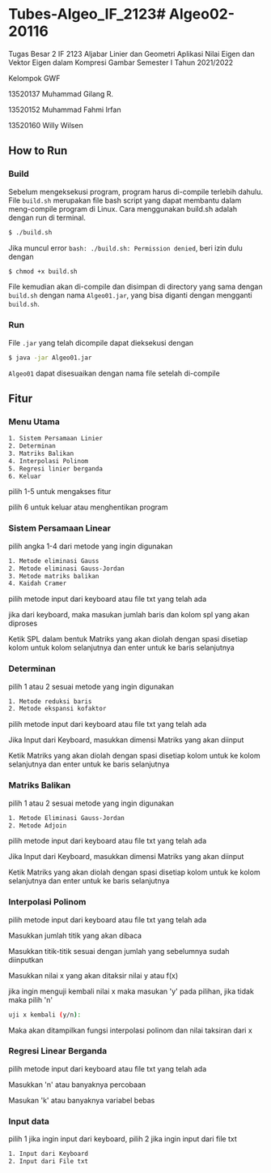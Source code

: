 # Tubes-Algeo_IF_2123# Algeo02-20116

Tugas Besar 2 IF 2123 Aljabar Linier dan Geometri Aplikasi Nilai Eigen dan Vektor Eigen dalam Kompresi Gambar Semester I Tahun 2021/2022

Kelompok GWF

13520137 Muhammad Gilang R.

13520152 Muhammad Fahmi Irfan

13520160 Willy Wilsen

## How to Run

### Build

Sebelum mengeksekusi program, program harus di-compile terlebih dahulu. File `build.sh` merupakan file bash script yang dapat membantu dalam meng-compile program di Linux. Cara menggunakan build.sh adalah dengan run di terminal.

```bash
$ ./build.sh
```

Jika muncul error `bash: ./build.sh: Permission denied`, beri izin dulu dengan 

```bash
$ chmod +x build.sh
```

File kemudian akan di-compile dan disimpan di directory yang sama dengan `build.sh` dengan nama `Algeo01.jar`, yang bisa diganti dengan mengganti `build.sh`.

### Run

File `.jar` yang telah dicompile dapat dieksekusi dengan

```bash
$ java -jar Algeo01.jar
```

`Algeo01` dapat disesuaikan dengan nama file setelah di-compile


## Fitur

### Menu Utama

```bash
1. Sistem Persamaan Linier
2. Determinan
3. Matriks Balikan        
4. Interpolasi Polinom
5. Regresi linier berganda
6. Keluar
```

pilih 1-5 untuk mengakses fitur

pilih 6 untuk keluar atau menghentikan program

### Sistem Persamaan Linear

pilih angka 1-4 dari metode yang ingin digunakan

```bash
1. Metode eliminasi Gauss
2. Metode eliminasi Gauss-Jordan
3. Metode matriks balikan
4. Kaidah Cramer
```

pilih metode input dari keyboard atau file txt yang telah ada

jika dari keyboard, maka masukan jumlah baris dan kolom spl yang akan diproses

Ketik SPL dalam bentuk Matriks yang akan diolah dengan spasi disetiap kolom untuk kolom selanjutnya dan enter untuk ke baris selanjutnya

### Determinan

pilih 1 atau 2 sesuai metode yang ingin digunakan

```bash
1. Metode reduksi baris
2. Metode ekspansi kofaktor
```
pilih metode input dari keyboard atau file txt yang telah ada

Jika Input dari Keyboard, masukkan dimensi Matriks yang akan diinput

Ketik Matriks yang akan diolah dengan spasi disetiap kolom untuk ke kolom selanjutnya dan enter untuk ke baris selanjutnya

### Matriks Balikan

pilih 1 atau 2 sesuai metode yang ingin digunakan

```bash
1. Metode Eliminasi Gauss-Jordan
2. Metode Adjoin
```

pilih metode input dari keyboard atau file txt yang telah ada

Jika Input dari Keyboard, masukkan dimensi Matriks yang akan diinput

Ketik Matriks yang akan diolah dengan spasi disetiap kolom untuk ke kolom selanjutnya dan enter untuk ke baris selanjutnya

### Interpolasi Polinom

pilih metode input dari keyboard atau file txt yang telah ada

Masukkan jumlah titik yang akan dibaca

Masukkan titik-titik sesuai dengan jumlah yang sebelumnya sudah diinputkan

Masukkan nilai x yang akan ditaksir nilai y atau f(x)

jika ingin menguji kembali nilai x maka masukan 'y' pada pilihan, jika tidak maka pilih 'n'

```bash
uji x kembali (y/n):
```

Maka akan ditampilkan fungsi interpolasi polinom dan nilai taksiran dari x

### Regresi Linear Berganda

pilih metode input dari keyboard atau file txt yang telah ada

Masukkan 'n' atau banyaknya percobaan

Masukan 'k' atau banyaknya variabel bebas


### Input data 

pilih 1 jika ingin input dari keyboard, pilih 2 jika ingin input dari file txt

```bash
1. Input dari Keyboard
2. Input dari File txt
```
